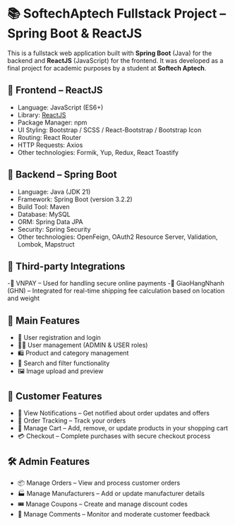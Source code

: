 # 📚 SoftechAptech Fullstack Project – Spring Boot & ReactJS

This is a fullstack web application built with **Spring Boot** (Java) for the backend and **ReactJS** (JavaScript) for the frontend. It was developed as a final project for academic purposes by a student at **Softech Aptech**.

## 🧩 Frontend – ReactJS
- Language: JavaScript (ES6+)
- Library: [ReactJS](https://reactjs.org/)
- Package Manager: npm
- UI Styling: Bootstrap / SCSS / React-Bootstrap / Bootstrap Icon
- Routing: React Router
- HTTP Requests: Axios
- Other technologies: Formik, Yup, Redux, React Toastify

## 🧩 Backend – Spring Boot
- Language: Java (JDK 21)
- Framework: Spring Boot (version 3.2.2)
- Build Tool: Maven
- Database: MySQL
- ORM: Spring Data JPA
- Security: Spring Security
- Other technologies: OpenFeign, OAuth2 Resource Server, Validation, Lombok, Mapstruct

## 🧩 Third-party Integrations
-🧾 VNPAY – Used for handling secure online payments
-🚛 GiaoHangNhanh (GHN) – Integrated for real-time shipping fee calculation based on location and weight

## 🚀 Main Features
- 🔐 User registration and login
- 🧑‍💼 User management (ADMIN & USER roles)
- 🛍️ Product and category management
- 🔎 Search and filter functionality
- 🖼️ Image upload and preview

## 👥 Customer Features
- 🔔 View Notifications – Get notified about order updates and offers
- 🚚 Order Tracking – Track your orders
- 🛒 Manage Cart – Add, remove, or update products in your shopping cart
- 💳 Checkout – Complete purchases with secure checkout process

## 🛠️ Admin Features
- 📦 Manage Orders – View and process customer orders
- 🏭 Manage Manufacturers – Add or update manufacturer details
- 🎟️ Manage Coupons – Create and manage discount codes
- 💬 Manage Comments – Monitor and moderate customer feedback
